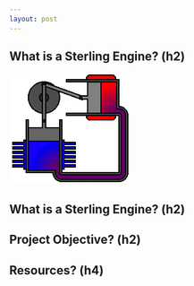 ```yaml
---
layout: post
---
```


## What is a Sterling Engine? (h2)
![image tooltip here](/assets/Alpha_Stirling-1.webp.crdownload)
## What is a Sterling Engine? (h2)

## Project Objective? (h2)


## Resources? (h4)
